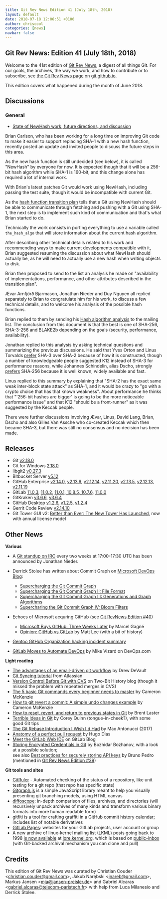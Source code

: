 ```yaml
---
title: Git Rev News Edition 41 (July 18th, 2018)
layout: default
date: 2018-07-18 12:06:51 +0100
author: chriscool
categories: [news]
navbar: false
---
```


## Git Rev News: Edition 41 (July 18th, 2018)

Welcome to the 41st edition of [Git Rev News](https://git.github.io/rev_news/rev_news/),
a digest of all things Git. For our goals, the archives, the way we work, and how to contribute or to
subscribe, see [the Git Rev News page](https://git.github.io/rev_news/rev_news/) on [git.github.io](http://git.github.io).

This edition covers what happened during the month of June 2018.

## Discussions


### General

* [State of NewHash work, future directions, and discussion](https://public-inbox.org/git/87fu1vwt11.fsf@evledraar.gmail.com)

Brian Carlson, who has been working for a long time on improving Git
code to make it easier to support replacing SHA-1 with a new hash
function, recently posted an update and invited people to discuss the
future steps in this area.

As the new hash function is still undecided (see below), it is called
"NewHash" by everyone for now. It is expected though that it will be a
256-bit hash algorithm while SHA-1 is 160-bit, and this change alone
has required a lot of internal work.

With Brian's latest patches Git would work using NewHash, including
passing the test suite, though it would be incompatible with current
Git.

As the [hash function transition plan](https://github.com/git/git/blob/master/Documentation/technical/hash-function-transition.txt)
tells that a Git using NewHash should be able to communicate through
fetching and pushing with a Git using SHA-1, the next step is to
implement such kind of communication and that's what Brian started to
do.

Technically the work consists in porting everything to use a variable
called `the_hash_algo` that will store information about the current
hash algorithm.

After describing other technical details related to his work and
recommending ways to make current developments compatible with it,
Brian suggested resuming the discussion about what NewHash should
actually be, as he will need to actually use a new hash when writing
objects to disk.

Brian then proposed to send to the list an analysis he made on
"availability of implementations, performance, and other attributes
described in the transition plan".

Ævar Arnfjörð Bjarmason, Jonathan Nieder and Duy Nguyen all replied
separately to Brian to congratulate him for his work, to discuss a few
technical details, and to welcome his analysis of the possible hash
functions.

Brian replied to them by sending his [Hash algorithm analysis](https://public-inbox.org/git/20180609224913.GC38834@genre.crustytoothpaste.net/)
to the mailing list. The conclusion from this document is that the
best is one of SHA-256, SHA-3-256 and BLAKE2b depending on the goals
(security, performance, availability).

Jonathan replied to this analysis by asking technical questions and
summarizing the previous discussions. He said that Yves Orton and
Linus Torvalds
[prefer](https://public-inbox.org/git/CA+55aFwUn0KibpDQK2ZrxzXKOk8-aAub2nJZQqKCpq1ddhDcMQ@mail.gmail.com/)
SHA-3 over SHA-2 because of how it is constructed, though a number of
knowledgeable people suggested K12 instead of SHA-3 for performance
reasons, while Johannes Schindelin, alias Dscho, strongly
[prefers](https://public-inbox.org/git/alpine.DEB.2.21.1.1706151122180.4200@virtualbox/)
SHA-256 because it is well known, widely available and fast.

Linus replied to this summary by explaining that "SHA-2 has the exact
same weak inter-block state attack" as SHA-1, and it would be crazy to
"go with a crypto choice that has that known weakness". About
performance he thinks that "'256-bit hashes are bigger' is going to be
the more noticeable performance issue" and that K12 "should be a
front-runner" as it was suggested by the Keccak people.

There were further discussions involving Ævar, Linus, David Lang,
Brian, Dscho and also Gilles Van Assche who co-created Keccak which
then became SHA-3, but there was still no consensus and no decision
has been made.

<!---
### Reviews
-->

<!---
### Support
-->

<!---
## Developer Spotlight:
-->

## Releases

+ Git [v2.18.0](https://public-inbox.org/git/xmqqbmc4szxc.fsf@gitster-ct.c.googlers.com/)
+ Git for Windows [2.18.0](https://public-inbox.org/git/20180622115913.14184-1-johannes.schindelin@gmx.de)
+ libgit2 [v0.27.3](https://github.com/libgit2/libgit2/releases/tag/v0.27.3)
+ Bitbucket Server [v5.12](https://confluence.atlassian.com/bitbucketserver/bitbucket-server-release-notes-872139866.html)
+ GitHub Enterprise [v2.14.0](https://enterprise.github.com/releases/2.14.0),
[v2.13.6](https://enterprise.github.com/releases/2.13.6),
[v2.12.14](https://enterprise.github.com/releases/2.12.14),
[v2.11.20](https://enterprise.github.com/releases/2.11.20),
[v2.13.5](https://enterprise.github.com/releases/2.13.5),
[v2.12.13](https://enterprise.github.com/releases/2.12.13),
[v2.11.19](https://enterprise.github.com/releases/2.11.19)
+ GitLab [11.0.3](https://about.gitlab.com/2018/07/05/gitlab-11-0-3-released/),
[11.0.2](https://about.gitlab.com/2018/06/27/gitlab-11-0-2-released/),
[11.0.1, 10.8.5, 10.7.6](https://about.gitlab.com/2018/06/25/security-release-gitlab-11-dot-0-dot-1-released/),
[11.0.0](https://about.gitlab.com/2018/06/22/gitlab-11-0-released/)
+ GitKraken [v3.6.6](https://support.gitkraken.com/release-notes/current),
[v3.6.4](https://support.gitkraken.com/release-notes/current)
+ GitHub Desktop [v1.2.6](https://desktop.github.com/release-notes/),
[v1.2.5](https://desktop.github.com/release-notes/),
[v1.2.4](https://desktop.github.com/release-notes/)
+ Gerrit Code Review [v2.14.10](https://www.gerritcodereview.com/releases/2.14.md)
+ Git Tower GUI v2: [Better than Ever: The New Tower Has Launched](https://www.git-tower.com/blog/the-new-tower-has-launched-2018), now with annual license model

## Other News

__Various__

* A [Git standup on IRC](https://public-inbox.org/git/20180713170018.GA139708@aiede.svl.corp.google.com/)
  every two weeks at 17:00-17:30 UTC has been announced by Jonathan Nieder.

* Derrick Stolee has written about Commit Graph on [Microsoft DevOps Blog](https://blogs.msdn.microsoft.com/devops/):

  - [Supercharging the Git Commit Graph](https://blogs.msdn.microsoft.com/devops/2018/06/25/supercharging-the-git-commit-graph/)
  - [Supercharging the Git Commit Graph II: File Format](https://blogs.msdn.microsoft.com/devops/2018/07/02/supercharging-the-git-commit-graph-ii-file-format/)
  - [Supercharging the Git Commit Graph III: Generations and Graph Algorithms](https://blogs.msdn.microsoft.com/devops/2018/07/09/supercharging-the-git-commit-graph-iii-generations/)
  - [Supercharing the Git Commit Graph IV: Bloom Filters](https://blogs.msdn.microsoft.com/devops/2018/07/16/super-charging-the-git-commit-graph-iv-bloom-filters/)

* Echoes of Microsoft acquring GitHub (see [Git RevNews Edition #40](https://git.github.io/rev_news/2018/06/20/edition-40/))

  - [Microsoft Buys GitHub: Three Weeks Later](https://www.linuxjournal.com/content/microsoft-buys-github-three-weeks-later) by Marcel Gagné
  - [Opinion: GitHub vs GitLab](https://www.linuxjournal.com/content/opinion-github-vs-gitlab) by Matt Lee (with a bit of history)

* [Gentoo GitHub Organization hacking incident summary](https://wiki.gentoo.org/wiki/Project:Infrastructure/Incident_Reports/2018-06-28_Github)
* [GitLab Moves to Automate DevOps](https://devops.com/gitlab-moves-to-automate-devops/) by Mike Vizard on DevOps.com 

__Light reading__

* [The advantages of an email-driven git workflow](https://drewdevault.com/2018/07/02/Email-driven-git.html) by Drew DeVault
* [Git Syncing tutorial](https://www.atlassian.com/git/tutorials/syncing) from Atlassian
* [Version Control Before Git with CVS](https://twobithistory.org/2018/07/07/cvs.html) on Two-Bit History blog (though it missed the problem with repeated merges in CVS)
* [The 5 basic Git commands every beginner needs to master](https://www.theserverside.com/tutorial/Five-basic-Git-commands-every-beginner-needs-to-know) by Cameron McKenzie
* [How to git revert a commit: A simple undo changes example](https://www.theserverside.com/tutorial/How-to-git-revert-a-commit-A-simple-undo-changes-example) by Cameron McKenzie
* [How to reset, revert, and return to previous states in Git](https://opensource.com/article/18/6/git-reset-revert-rebase-commands) by Brent Laster
* [Terrible Ideas in Git](https://www.linuxjournal.com/content/terrible-ideas-git) by Corey Quinn (tongue-in-cheek?), with some good Git tips
* [The Git Rebase Introduction I Wish I'd Had](https://dev.to/maxwell_dev/the-git-rebase-introduction-i-wish-id-had) by Max Antonucci (2017)
* [Anatomy of a perfect pull request](https://opensource.com/article/18/6/anatomy-perfect-pull-request) by Hugo Dias
* [Meet the GitLab Web IDE](https://about.gitlab.com/2018/06/15/introducing-gitlab-s-integrated-development-environment/) on GitLab Blog
* [Storing Encrypted Credentials in Git](https://dzone.com/articles/storing-encrypted-credentials-in-git) by Bozhidar Bozhanov, with a look at a possible solution;  
  see also [Best practices for securely storing API keys](https://medium.freecodecamp.org/how-to-securely-store-api-keys-4ff3ea19ebda) by Bruno Pedro (mentioned in [Git Rev News Edition #39](https://git.github.io/rev_news/2018/05/16/edition-39/))

__Git tools and sites__

* [GitRuler](https://github.com/rcraggs/gitruler) - Automated checking of the status of a repository, like unit testing for a git repo (that repo has specific state)
* [Gitgraph.js](http://gitgraphjs.com/) is a simple JavaScript library meant to help you visually presenting git branching models, using HTML canvas
* [diffoscope](https://diffoscope.org/): in-depth comparison of files, archives, and directories (will recursively unpack archives of many kinds and transform various binary formats into more human readable form)
* [gitfiti](https://github.com/gelstudios/gitfiti) is a tool for crafting graffiti in a GitHub commit history calendar; includes list of notable derivatives
* [GitLab Pages](https://about.gitlab.com/features/pages/): websites for your GitLab projects, user account or group
* A new archive of linux-kernel mailing list (LKML) posts going back to 1998 [is now available](https://www.kernel.org/lore.html) at [lore.kernel.org](https://lore.kernel.org/lkml/), which is based on [public-inbox](https://public-inbox.org/design_notes.html) (with Git-backed archival mechanism you can clone and pull)

## Credits

This edition of Git Rev News was curated by
Christian Couder &lt;<christian.couder@gmail.com>&gt;,
Jakub Narębski &lt;<jnareb@gmail.com>&gt;,
Markus Jansen &lt;<mja@jansen-preisler.de>&gt; and
Gabriel Alcaras &lt;<gabriel.alcaras@telecom-paristech.fr>&gt;
with help from Luca Milanesio and Derrick Stolee.
